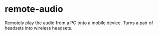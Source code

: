 # remote-audio
Remotely play the audio from a PC onto a mobile device. Turns a pair of headsets into wireless headsets.
